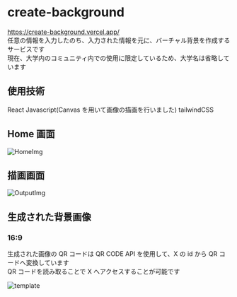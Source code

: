 # create-background

https://create-background.vercel.app/  
任意の情報を入力したのち、入力された情報を元に、バーチャル背景を作成するサービスです  
現在、大学内のコミュニティ内での使用に限定しているため、大学名は省略しています

## 使用技術

React
Javascript(Canvas を用いて画像の描画を行いました)
tailwindCSS

## Home 画面

![HomeImg](https://github.com/NobuhiroYokota/create-background/assets/162434159/c06eed5c-5257-4cd6-9e2e-6f596cafb0ec)

## 描画画面

![OutputImg](https://github.com/NobuhiroYokota/create-background/assets/162434159/3a165567-92ae-4eb8-ba54-9fd998510d31)

## 生成された背景画像

### 16:9

生成された画像の QR コードは QR CODE API を使用して、X の id から QR コードへ変換しています  
QR コードを読み取ることで X へアクセスすることが可能です

![template](https://github.com/NobuhiroYokota/create-background/assets/162434159/88a1ba52-fb6a-4922-ba5d-6bd515119c5e)
